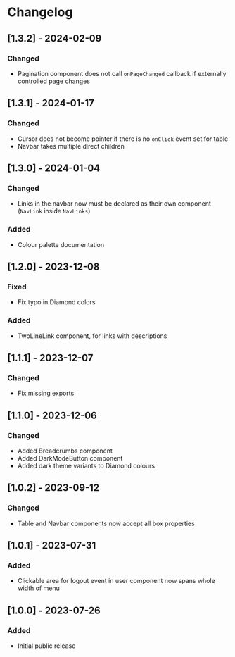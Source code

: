 # Changelog

## [1.3.2] - 2024-02-09

### Changed

- Pagination component does not call `onPageChanged` callback if externally controlled page changes

## [1.3.1] - 2024-01-17

### Changed

- Cursor does not become pointer if there is no `onClick` event set for table
- Navbar takes multiple direct children

## [1.3.0] - 2024-01-04

### Changed

- Links in the navbar now must be declared as their own component (`NavLink` inside `NavLinks`)

### Added

- Colour palette documentation

## [1.2.0] - 2023-12-08

### Fixed

- Fix typo in Diamond colors

### Added

- TwoLineLink component, for links with descriptions

## [1.1.1] - 2023-12-07

### Changed

- Fix missing exports

## [1.1.0] - 2023-12-06

### Changed

- Added Breadcrumbs component
- Added DarkModeButton component
- Added dark theme variants to Diamond colours

## [1.0.2] - 2023-09-12

### Changed

- Table and Navbar components now accept all box properties

## [1.0.1] - 2023-07-31

### Added

- Clickable area for logout event in user component now spans whole width of menu

## [1.0.0] - 2023-07-26

### Added

- Initial public release
